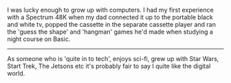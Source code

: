 I was lucky enough to grow up with computers. I had my first experience with a Spectrum 48K when my dad connected it up to the portable black and white tv, popped the cassette in the separate cassette player and ran the 'guess the shape' and 'hangman' games he'd made when studying a night course on Basic. 

---
As someone who is 'quite in to tech', enjoys sci-fi, grew up with Star Wars, Start Trek, The Jetsons etc it's probably fair to say I quite like the digital world. 